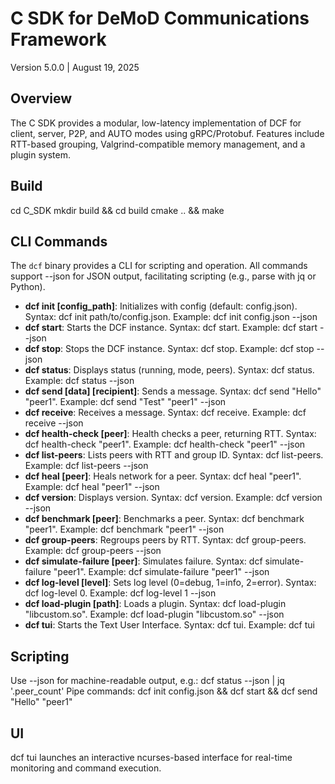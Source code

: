 # C SDK for DeMoD Communications Framework
Version 5.0.0 | August 19, 2025

## Overview
The C SDK provides a modular, low-latency implementation of DCF for client, server, P2P, and AUTO modes using gRPC/Protobuf. Features include RTT-based grouping, Valgrind-compatible memory management, and a plugin system.

## Build
cd C_SDK
mkdir build && cd build
cmake .. && make

## CLI Commands
The `dcf` binary provides a CLI for scripting and operation. All commands support --json for JSON output, facilitating scripting (e.g., parse with jq or Python).

- **dcf init [config_path]**: Initializes with config (default: config.json). Syntax: dcf init path/to/config.json. Example: dcf init config.json --json
- **dcf start**: Starts the DCF instance. Syntax: dcf start. Example: dcf start --json
- **dcf stop**: Stops the DCF instance. Syntax: dcf stop. Example: dcf stop --json
- **dcf status**: Displays status (running, mode, peers). Syntax: dcf status. Example: dcf status --json
- **dcf send [data] [recipient]**: Sends a message. Syntax: dcf send "Hello" "peer1". Example: dcf send "Test" "peer1" --json
- **dcf receive**: Receives a message. Syntax: dcf receive. Example: dcf receive --json
- **dcf health-check [peer]**: Health checks a peer, returning RTT. Syntax: dcf health-check "peer1". Example: dcf health-check "peer1" --json
- **dcf list-peers**: Lists peers with RTT and group ID. Syntax: dcf list-peers. Example: dcf list-peers --json
- **dcf heal [peer]**: Heals network for a peer. Syntax: dcf heal "peer1". Example: dcf heal "peer1" --json
- **dcf version**: Displays version. Syntax: dcf version. Example: dcf version --json
- **dcf benchmark [peer]**: Benchmarks a peer. Syntax: dcf benchmark "peer1". Example: dcf benchmark "peer1" --json
- **dcf group-peers**: Regroups peers by RTT. Syntax: dcf group-peers. Example: dcf group-peers --json
- **dcf simulate-failure [peer]**: Simulates failure. Syntax: dcf simulate-failure "peer1". Example: dcf simulate-failure "peer1" --json
- **dcf log-level [level]**: Sets log level (0=debug, 1=info, 2=error). Syntax: dcf log-level 0. Example: dcf log-level 1 --json
- **dcf load-plugin [path]**: Loads a plugin. Syntax: dcf load-plugin "libcustom.so". Example: dcf load-plugin "libcustom.so" --json
- **dcf tui**: Starts the Text User Interface. Syntax: dcf tui. Example: dcf tui

## Scripting
Use --json for machine-readable output, e.g.:
dcf status --json | jq '.peer_count'
Pipe commands: dcf init config.json && dcf start && dcf send "Hello" "peer1"

## UI
dcf tui launches an interactive ncurses-based interface for real-time monitoring and command execution.
